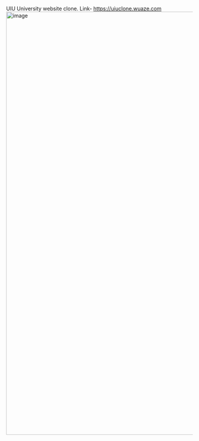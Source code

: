 UIU University website clone.
Link- 
https://uiuclone.wuaze.com
<img width="2145" height="1139" alt="image" src="https://github.com/user-attachments/assets/48e84ac6-a167-44ca-914b-f418f0084ba0" />
